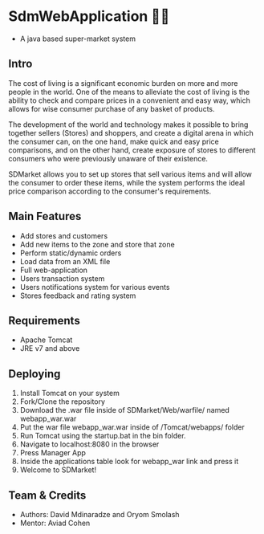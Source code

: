 # SdmWebApplication 🏪🛒

- A java based super-market system
## Intro
 The cost of living is a significant economic burden on more and more people in the world. One of the means to alleviate the cost of living is the ability to check and compare prices in a convenient and easy way, which allows for wise consumer purchase of any basket of products.

 The development of the world and technology makes it possible to bring together sellers (Stores) and shoppers, and create a digital arena in which the consumer can, on the one hand, make quick and easy price comparisons, and on the other hand, create exposure of stores to different consumers who were previously unaware of their existence.

 SDMarket allows you to set up stores that sell various items and will allow the consumer to order these items, while the system performs the ideal price comparison according to the consumer's requirements.


## Main Features
- Add stores and customers
- Add new items to the zone and store that zone
- Perform static/dynamic orders
- Load data from an XML file
- Full web-application
- Users transaction system
- Users notifications system for various events
- Stores feedback and rating system

## Requirements
- Apache Tomcat
- JRE v7 and above

## Deploying
1. Install Tomcat on your system
2. Fork/Clone the repository
3. Download the .war file inside of SDMarket/Web/warfile/ named webapp_war.war
4. Put the war file webapp_war.war inside of /Tomcat/webapps/ folder
5. Run Tomcat using the startup.bat in the bin folder.
6. Navigate to localhost:8080 in the browser
7. Press Manager App
8. Inside the applications table look for webapp_war link and press it
9. Welcome to SDMarket!


## Team & Credits
- Authors: David Mdinaradze and Oryom Smolash
- Mentor: Aviad Cohen
